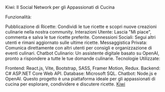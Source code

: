 Kiwi: Il Social Network per gli Appassionati di Cucina

Funzionalità:

Pubblicazione di Ricette: Condividi le tue ricette e scopri nuove creazioni culinarie nella nostra community.
Interazioni Utente: Lascia "Mi piace", commenta e salva le tue ricette preferite.
Connessioni Sociali: Segui altri utenti e rimani aggiornato sulle ultime ricette.
Messaggistica Privata: Comunica direttamente con altri utenti per consigli e organizzazione di eventi culinari.
Chatbot Culinario: Un assistente digitale basato su OpenAI, pronto a rispondere a tutte le tue domande culinarie.
Tecnologie Utilizzate:

Frontend: React.js, Vite, Bootstrap, SASS, Framer Motion, Redux.
Backend: C# ASP.NET Core Web API.
Database: Microsoft SQL.
Chatbot: Node.js e OpenAI.
Questo progetto è una piattaforma ideale per gli appassionati di cucina per esplorare, condividere e discutere ricette.
[Kiwi](./kwi.jpg)
